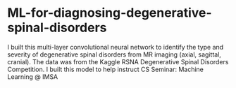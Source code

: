 # ML-for-diagnosing-degenerative-spinal-disorders
I built this multi-layer convolutional neural network to identify the type and severity of degenerative spinal disorders from MR imaging (axial, sagittal, cranial). The data was from the Kaggle RSNA Degenerative Spinal Disorders Competition. I built this model to help instruct CS Seminar: Machine Learning @ IMSA
